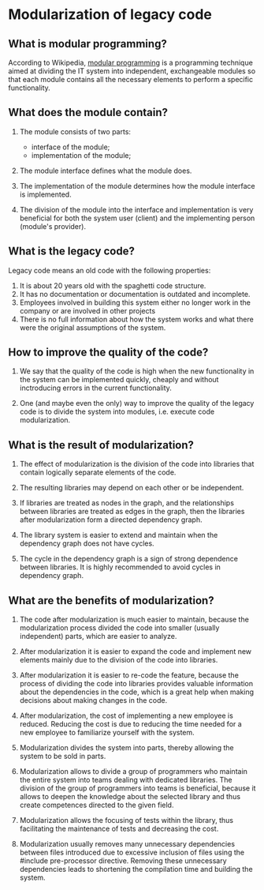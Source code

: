 # Modularization of legacy code

## What is modular programming?

According to Wikipedia, [modular programming](https://en.wikipedia.org/wiki/Modular_programming) is a programming technique aimed at dividing the IT system into independent, exchangeable modules so that each module contains all the necessary elements to perform a specific functionality.


## What does the module contain?
1. The module consists of two parts:
    - interface of the module;
    - implementation of the module;

2. The module interface defines what the module does.

3. The implementation of the module determines how the module interface is implemented.

4. The division of the module into the interface and implementation is very beneficial for both the system user (client) and the implementing person (module's provider).

## What is the legacy code?
Legacy code means an old code with the following properties:
1. It is about 20 years old with the spaghetti code structure.
2. It has no documentation or documentation is outdated and incomplete.
3. Employees involved in building this system either no longer work in the company or are involved in other projects
4. There is no full information about how the system works and what there were the original assumptions of the system.


## How to improve the quality of the code?

1. We say that the quality of the code is high when the new functionality in the system can be implemented quickly, cheaply and without inctroducing errors in the current functionality.

2. One (and maybe even the only) way to improve the quality of the legacy code is to divide the system into modules, i.e. execute code modularization.

## What is the result of modularization?

1. The effect of modularization is the division of the code into libraries that contain logically separate elements of the code.

2. The resulting libraries may depend on each other or be independent.

3. If libraries are treated as nodes in the graph, and the relationships between libraries are treated as edges in the graph, then the libraries after modularization form a directed dependency graph.

4. The library system is easier to extend and maintain when the dependency graph does not have cycles.

5. The cycle in the dependency graph is a sign of strong dependence between libraries. It is highly recommended to avoid cycles in dependency graph.


## What are the benefits of modularization?


1. The code after modularization is much easier to maintain, because the modularization process divided the code into smaller (usually independent) parts, which are easier to analyze.

2. After modularization it is easier to expand the code and implement new elements mainly due to the division of the code into libraries.

3. After modularization it is easier to re-code the feature, because the process of dividing the code into libraries provides valuable information about the dependencies in the code, which is a great help when making decisions about making changes in the code.

4. After modularization, the cost of implementing a new employee is reduced. Reducing the cost is due to reducing the time needed for a new employee to familiarize yourself with the system.

5. Modularization divides the system into parts, thereby allowing the system to be sold in parts.

6. Modularization allows to divide a group of programmers who maintain the entire system into teams dealing with dedicated libraries. The division of the group of programmers into teams is beneficial, because it allows to deepen the knowledge about the selected library and thus create competences directed to the given field.
    
7. Modularization allows the focusing of tests within the library, thus facilitating the maintenance of tests and decreasing the cost.

8. Modularization usually removes many unnecessary dependencies between files introduced due to excessive inclusion of files using the #include pre-processor directive. Removing these unnecessary dependencies leads to shortening the compilation time and building the system.




